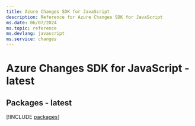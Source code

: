```yaml
---
title: Azure Changes SDK for JavaScript
description: Reference for Azure Changes SDK for JavaScript
ms.date: 06/07/2024
ms.topic: reference
ms.devlang: javascript
ms.service: changes
---
```

# Azure Changes SDK for JavaScript - latest
## Packages - latest
[!INCLUDE [packages](changes-index.md)]